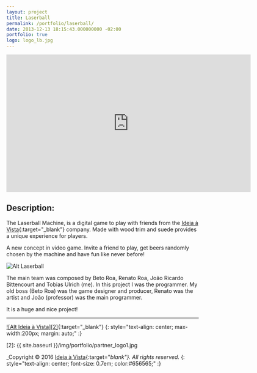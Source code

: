 ```yaml
---
layout: project
title: Laserball
permalink: /portfolio/laserball/
date: 2013-12-13 18:15:43.000000000 -02:00
portfolio: true
logo: logo_lb.jpg
---
```


<div class="video-container widevideo">
<iframe src="https://player.vimeo.com/video/187491485" width="640" height="360" frameborder="0" webkitallowfullscreen mozallowfullscreen allowfullscreen></iframe>
</div>


 <span/>

## Description:

The Laserball Machine, is a digital game to play with friends from the [Ideia à Vista](http://ideiaavista.com.br/){:target="_blank"} company. Made with wood trim and suede provides a unique experience for players.

A new concept in video game. Invite a friend to play, get beers randomly chosen by the machine and have fun like never before!

![Alt Laserball]({{site.baseurl}}/img/portfolio/screen_lb0.jpg)

The main team was composed by Beto Roa, Renato Roa, João Ricardo Bittencourt and Tobias Ulrich (me). In this project I was the programmer.
My old boss (Beto Roa) was the game designer and producer, Renato was the artist and João (professor) was the main programmer.

It is a huge and nice project!

<hr />

[![Alt Ideia à Vista][2]][1]{:target="_blank"}
{: style="text-align: center; max-width:200px; margin: auto;" :}

  [1]: http://ideiaavista.com.br/
  [2]: {{ site.baseurl }}/img/portfolio/partner_logo1.jpg

_Copyright © 2016  [Ideia à Vista](http://ideiaavista.com.br/){:target="_blank"}. All rights reserved._
{: style="text-align: center; font-size: 0.7em; color:#656565;" :}
